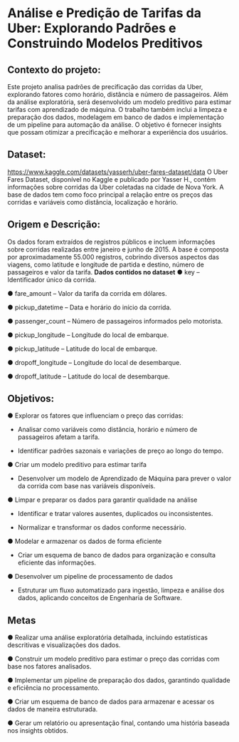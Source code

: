 # Análise e Predição de Tarifas da Uber: Explorando Padrões e Construindo Modelos Preditivos
## Contexto do projeto: 
Este projeto analisa padrões de precificação das corridas da Uber, explorando fatores como
horário, distância e número de passageiros. Além da análise exploratória, será desenvolvido
um modelo preditivo para estimar tarifas com aprendizado de máquina. O trabalho também
inclui a limpeza e preparação dos dados, modelagem em banco de dados e implementação de
um pipeline para automação da análise. O objetivo é fornecer insights que possam otimizar a
precificação e melhorar a experiência dos usuários.
## Dataset:
https://www.kaggle.com/datasets/yasserh/uber-fares-dataset/data O Uber Fares Dataset, disponível no Kaggle e publicado por Yasser H., contém informações
sobre corridas da Uber coletadas na cidade de Nova York. A base de dados tem como foco
principal a relação entre os preços das corridas e variáveis como distância, localização e
horário.
## Origem e Descrição:
Os dados foram extraídos de registros públicos e incluem informações sobre corridas
realizadas entre janeiro e junho de 2015. A base é composta por aproximadamente 55.000
registros, cobrindo diversos aspectos das viagens, como latitude e longitude de partida e
destino, número de passageiros e valor da tarifa.
**Dados contidos no dataset** 
● key – Identificador único da corrida.

● fare_amount – Valor da tarifa da corrida em dólares.

● pickup_datetime – Data e horário do início da corrida.

● passenger_count – Número de passageiros informados pelo motorista.

● pickup_longitude – Longitude do local de embarque.

● pickup_latitude – Latitude do local de embarque.

● dropoff_longitude – Longitude do local de desembarque.

● dropoff_latitude – Latitude do local de desembarque.

## Objetivos: 

● Explorar os fatores que influenciam o preço das corridas: 
- Analisar como variáveis como distância, horário e número de passageiros
afetam a tarifa.

- Identificar padrões sazonais e variações de preço ao longo do tempo.
  
● Criar um modelo preditivo para estimar tarifa

- Desenvolver um modelo de Aprendizado de Máquina para prever o valor da
corrida com base nas variáveis disponíveis.

● Limpar e preparar os dados para garantir qualidade na análise

- Identificar e tratar valores ausentes, duplicados ou inconsistentes.
  
- Normalizar e transformar os dados conforme necessário.
  
● Modelar e armazenar os dados de forma eficiente

- Criar um esquema de banco de dados para organização e consulta eficiente das
informações.

● Desenvolver um pipeline de processamento de dados

- Estruturar um fluxo automatizado para ingestão, limpeza e análise dos dados,
aplicando conceitos de Engenharia de Software.

## Metas

● Realizar uma análise exploratória detalhada, incluindo estatísticas descritivas e
visualizações dos dados.

● Construir um modelo preditivo para estimar o preço das corridas com base nos
fatores analisados.

● Implementar um pipeline de preparação dos dados, garantindo qualidade e eficiência
no processamento.

● Criar um esquema de banco de dados para armazenar e acessar os dados de maneira
estruturada.

● Gerar um relatório ou apresentação final, contando uma história baseada nos insights
obtidos.

